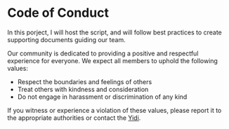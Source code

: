 # Code of Conduct

In this porject, I will host the script, and will follow best practices to create supporting documents guiding our team.

Our community is dedicated to providing a positive and respectful experience for everyone. We expect all members to uphold the following values:

- Respect the boundaries and feelings of others
- Treat others with kindness and consideration
- Do not engage in harassment or discrimination of any kind

If you witness or experience a violation of these values, please report it to the appropriate authorities 
or contact the [Yidi](mailto:Yidi@startup.com).

